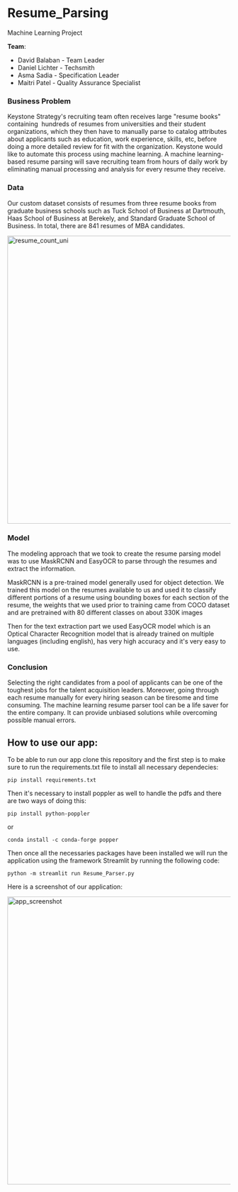 # Resume_Parsing
Machine Learning Project

**Team**: 
* David Balaban - Team Leader
* Daniel Lichter - Techsmith
* Asma Sadia - Specification Leader
* Maitri Patel - Quality Assurance Specialist

### Business Problem
Keystone Strategy's recruiting team often receives large "resume books"  containing  hundreds of resumes from universities and their student organizations, which they then have to manually parse to catalog attributes about applicants such as education, work experience, skills, etc, before doing a more detailed review for fit with the organization. Keystone would like to automate this process using machine learning. A machine learning-based resume parsing will save recruiting team from hours of daily work by eliminating manual processing and analysis for every resume they receive. 

### Data
Our custom dataset consists of resumes from three resume books from graduate business schools such as Tuck School of Business at Dartmouth, Haas School of Business at Berekely, and Standard Graduate School of Business. In total, there are 841 resumes of MBA candidates.

<img width="650" alt="resume_count_uni" src="https://user-images.githubusercontent.com/20906514/147151896-103f3997-2c89-4830-bf7c-17f05f1b4925.png">

### Model
The modeling approach that we took to create the resume parsing model was to use MaskRCNN and EasyOCR to parse through the resumes and extract the information.

MaskRCNN is a pre-trained model generally used for object detection. We trained this model on the resumes available to us and used it to classify different portions of a resume using bounding boxes for each section of the resume, the weights that we used prior to training came from COCO dataset and are pretrained with 80 different classes on about 330K images

Then for the text extraction part we used EasyOCR model which is an Optical Character Recognition model that is already trained on multiple languages (including english), has very high accuracy and it's very easy to use.


### Conclusion
Selecting the right candidates from a pool of applicants can be one of the toughest jobs for the talent acquisition leaders. Moreover, going through each resume manually for every hiring season can be tiresome and time consuming. The machine learning resume parser tool can be a life saver for the entire company. It can provide unbiased solutions while overcoming possible manual errors.


## How to use our app:

To be able to run our app clone this repository and the first step is to make sure to run the requirements.txt file to install all necessary dependecies:
```
pip install requirements.txt
```
Then it's necessary to install poppler as well to handle the pdfs and there are two ways of doing this:
```
pip install python-poppler
```
or
```
conda install -c conda-forge popper
```
Then once all the necessaries packages have been installed we will run the application using the framework Streamlit by running the following code:
```
python -m streamlit run Resume_Parser.py
```

Here is a screenshot of our application:

<img width="650" alt="app_screenshot" src="https://media.discordapp.net/attachments/890017873324572729/923148182119141406/unknown.png?width=1814&height=982">

